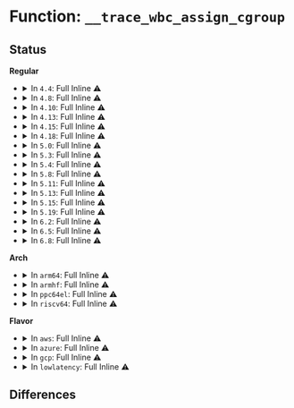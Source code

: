# Function: <code>__trace_wbc_assign_cgroup</code>

## Status
<b>Regular</b>
<ul>
<li>
<details>
<summary>In <code>4.4</code>: Full Inline ⚠️</summary>

**Collision:** Unique Static

**Inline:** Full

**Transformation:** False

**Instances:**

```
In fs/fs-writeback.c (ffffffff812385b6)
Location: include/trace/events/writeback.h:159
Inline: True
Inline callers:
  - fs/fs-writeback.c:perf_trace_writeback_write_inode_template
  - fs/fs-writeback.c:perf_trace_wbc_class
  - fs/fs-writeback.c:perf_trace_writeback_single_inode_template
  - fs/fs-writeback.c:trace_event_raw_event_writeback_write_inode_template
  - fs/fs-writeback.c:trace_event_raw_event_wbc_class
  - fs/fs-writeback.c:trace_event_raw_event_writeback_single_inode_template
```
</details>
</li>
<li>
<details>
<summary>In <code>4.8</code>: Full Inline ⚠️</summary>

**Collision:** Unique Static

**Inline:** Full

**Transformation:** False

**Instances:**

```
In fs/fs-writeback.c (ffffffff8126043e)
Location: include/trace/events/writeback.h:142
Inline: True
Inline callers:
  - fs/fs-writeback.c:perf_trace_writeback_single_inode_template
  - fs/fs-writeback.c:perf_trace_wbc_class
  - fs/fs-writeback.c:perf_trace_writeback_write_inode_template
  - fs/fs-writeback.c:trace_event_raw_event_writeback_single_inode_template
  - fs/fs-writeback.c:trace_event_raw_event_wbc_class
  - fs/fs-writeback.c:trace_event_raw_event_writeback_write_inode_template
```
</details>
</li>
<li>
<details>
<summary>In <code>4.10</code>: Full Inline ⚠️</summary>

**Collision:** Unique Static

**Inline:** Full

**Transformation:** False

**Instances:**

```
In fs/fs-writeback.c (ffffffff8127393c)
Location: include/trace/events/writeback.h:142
Inline: True
Inline callers:
  - fs/fs-writeback.c:perf_trace_writeback_single_inode_template
  - fs/fs-writeback.c:perf_trace_wbc_class
  - fs/fs-writeback.c:perf_trace_writeback_write_inode_template
  - fs/fs-writeback.c:trace_event_raw_event_writeback_single_inode_template
  - fs/fs-writeback.c:trace_event_raw_event_wbc_class
  - fs/fs-writeback.c:trace_event_raw_event_writeback_write_inode_template
```
</details>
</li>
<li>
<details>
<summary>In <code>4.13</code>: Full Inline ⚠️</summary>

**Collision:** Unique Static

**Inline:** Full

**Transformation:** False

**Instances:**

```
In fs/fs-writeback.c (ffffffff81280e5f)
Location: include/trace/events/writeback.h:142
Inline: True
Inline callers:
  - fs/fs-writeback.c:perf_trace_writeback_single_inode_template
  - fs/fs-writeback.c:perf_trace_wbc_class
  - fs/fs-writeback.c:perf_trace_writeback_write_inode_template
  - fs/fs-writeback.c:trace_event_raw_event_writeback_single_inode_template
  - fs/fs-writeback.c:trace_event_raw_event_wbc_class
  - fs/fs-writeback.c:trace_event_raw_event_writeback_write_inode_template
```
</details>
</li>
<li>
<details>
<summary>In <code>4.15</code>: Full Inline ⚠️</summary>

**Collision:** Unique Static

**Inline:** Full

**Transformation:** False

**Instances:**

```
In fs/fs-writeback.c (ffffffff812a3a36)
Location: include/trace/events/writeback.h:143
Inline: True
Inline callers:
  - fs/fs-writeback.c:perf_trace_writeback_single_inode_template
  - fs/fs-writeback.c:perf_trace_wbc_class
  - fs/fs-writeback.c:perf_trace_writeback_write_inode_template
  - fs/fs-writeback.c:trace_event_raw_event_writeback_single_inode_template
  - fs/fs-writeback.c:trace_event_raw_event_wbc_class
  - fs/fs-writeback.c:trace_event_raw_event_writeback_write_inode_template
```
</details>
</li>
<li>
<details>
<summary>In <code>4.18</code>: Full Inline ⚠️</summary>

**Collision:** Unique Static

**Inline:** Full

**Transformation:** False

**Instances:**

```
In fs/fs-writeback.c (ffffffff812ca5d7)
Location: include/trace/events/writeback.h:143
Inline: True
Inline callers:
  - fs/fs-writeback.c:perf_trace_writeback_single_inode_template
  - fs/fs-writeback.c:perf_trace_wbc_class
  - fs/fs-writeback.c:perf_trace_writeback_write_inode_template
  - fs/fs-writeback.c:trace_event_raw_event_writeback_single_inode_template
  - fs/fs-writeback.c:trace_event_raw_event_wbc_class
  - fs/fs-writeback.c:trace_event_raw_event_writeback_write_inode_template
```
</details>
</li>
<li>
<details>
<summary>In <code>5.0</code>: Full Inline ⚠️</summary>

**Collision:** Unique Static

**Inline:** Full

**Transformation:** False

**Instances:**

```
In fs/fs-writeback.c (ffffffff812df797)
Location: include/trace/events/writeback.h:143
Inline: True
Inline callers:
  - fs/fs-writeback.c:perf_trace_writeback_single_inode_template
  - fs/fs-writeback.c:perf_trace_wbc_class
  - fs/fs-writeback.c:perf_trace_writeback_write_inode_template
  - fs/fs-writeback.c:trace_event_raw_event_writeback_single_inode_template
  - fs/fs-writeback.c:trace_event_raw_event_wbc_class
  - fs/fs-writeback.c:trace_event_raw_event_writeback_write_inode_template
```
</details>
</li>
<li>
<details>
<summary>In <code>5.3</code>: Full Inline ⚠️</summary>

**Collision:** Unique Static

**Inline:** Full

**Transformation:** False

**Instances:**

```
In fs/fs-writeback.c (ffffffff812fde22)
Location: include/trace/events/writeback.h:157
Inline: True
Inline callers:
  - fs/fs-writeback.c:perf_trace_writeback_single_inode_template
  - fs/fs-writeback.c:perf_trace_wbc_class
  - fs/fs-writeback.c:perf_trace_writeback_write_inode_template
  - fs/fs-writeback.c:trace_event_raw_event_writeback_single_inode_template
  - fs/fs-writeback.c:trace_event_raw_event_wbc_class
  - fs/fs-writeback.c:trace_event_raw_event_writeback_write_inode_template
```
</details>
</li>
<li>
<details>
<summary>In <code>5.4</code>: Full Inline ⚠️</summary>

**Collision:** Unique Static

**Inline:** Full

**Transformation:** False

**Instances:**

```
In fs/fs-writeback.c (ffffffff81310464)
Location: include/trace/events/writeback.h:157
Inline: True
Inline callers:
  - fs/fs-writeback.c:perf_trace_writeback_single_inode_template
  - fs/fs-writeback.c:perf_trace_wbc_class
  - fs/fs-writeback.c:perf_trace_writeback_write_inode_template
  - fs/fs-writeback.c:perf_trace_inode_foreign_history
  - fs/fs-writeback.c:trace_event_raw_event_writeback_single_inode_template
  - fs/fs-writeback.c:trace_event_raw_event_wbc_class
  - fs/fs-writeback.c:trace_event_raw_event_writeback_write_inode_template
  - fs/fs-writeback.c:trace_event_raw_event_inode_foreign_history
```
</details>
</li>
<li>
<details>
<summary>In <code>5.8</code>: Full Inline ⚠️</summary>

**Collision:** Unique Static

**Inline:** Full

**Transformation:** False

**Instances:**

```
In fs/fs-writeback.c (ffffffff81349c9a)
Location: include/trace/events/writeback.h:156
Inline: True
Inline callers:
  - fs/fs-writeback.c:perf_trace_writeback_single_inode_template
  - fs/fs-writeback.c:perf_trace_wbc_class
  - fs/fs-writeback.c:perf_trace_writeback_write_inode_template
  - fs/fs-writeback.c:perf_trace_inode_foreign_history
  - fs/fs-writeback.c:trace_event_raw_event_writeback_single_inode_template
  - fs/fs-writeback.c:trace_event_raw_event_wbc_class
  - fs/fs-writeback.c:trace_event_raw_event_writeback_write_inode_template
  - fs/fs-writeback.c:trace_event_raw_event_inode_foreign_history
```
</details>
</li>
<li>
<details>
<summary>In <code>5.11</code>: Full Inline ⚠️</summary>

**Collision:** Unique Static

**Inline:** Full

**Transformation:** False

**Instances:**

```
In fs/fs-writeback.c (ffffffff81356b9a)
Location: include/trace/events/writeback.h:155
Inline: True
Inline callers:
  - fs/fs-writeback.c:perf_trace_writeback_single_inode_template
  - fs/fs-writeback.c:perf_trace_wbc_class
  - fs/fs-writeback.c:perf_trace_writeback_write_inode_template
  - fs/fs-writeback.c:perf_trace_inode_foreign_history
  - fs/fs-writeback.c:trace_event_raw_event_writeback_single_inode_template
  - fs/fs-writeback.c:trace_event_raw_event_wbc_class
  - fs/fs-writeback.c:trace_event_raw_event_writeback_write_inode_template
  - fs/fs-writeback.c:trace_event_raw_event_inode_foreign_history
```
</details>
</li>
<li>
<details>
<summary>In <code>5.13</code>: Full Inline ⚠️</summary>

**Collision:** Unique Static

**Inline:** Full

**Transformation:** False

**Instances:**

```
In fs/fs-writeback.c (ffffffff8135d5ca)
Location: include/trace/events/writeback.h:155
Inline: True
Inline callers:
  - fs/fs-writeback.c:perf_trace_writeback_single_inode_template
  - fs/fs-writeback.c:perf_trace_wbc_class
  - fs/fs-writeback.c:perf_trace_writeback_write_inode_template
  - fs/fs-writeback.c:perf_trace_inode_foreign_history
  - fs/fs-writeback.c:trace_event_raw_event_writeback_single_inode_template
  - fs/fs-writeback.c:trace_event_raw_event_wbc_class
  - fs/fs-writeback.c:trace_event_raw_event_writeback_write_inode_template
  - fs/fs-writeback.c:trace_event_raw_event_inode_foreign_history
```
</details>
</li>
<li>
<details>
<summary>In <code>5.15</code>: Full Inline ⚠️</summary>

**Collision:** Unique Static

**Inline:** Full

**Transformation:** False

**Instances:**

```
In fs/fs-writeback.c (ffffffff813ab9ad)
Location: include/trace/events/writeback.h:156
Inline: True
Inline callers:
  - fs/fs-writeback.c:perf_trace_writeback_single_inode_template
  - fs/fs-writeback.c:perf_trace_wbc_class
  - fs/fs-writeback.c:perf_trace_writeback_write_inode_template
  - fs/fs-writeback.c:perf_trace_inode_foreign_history
  - fs/fs-writeback.c:trace_event_raw_event_writeback_single_inode_template
  - fs/fs-writeback.c:trace_event_raw_event_wbc_class
  - fs/fs-writeback.c:trace_event_raw_event_writeback_write_inode_template
  - fs/fs-writeback.c:trace_event_raw_event_inode_foreign_history
```
</details>
</li>
<li>
<details>
<summary>In <code>5.19</code>: Full Inline ⚠️</summary>

**Collision:** Unique Static

**Inline:** Full

**Transformation:** False

**Instances:**

```
In fs/fs-writeback.c (ffffffff8142f113)
Location: include/trace/events/writeback.h:156
Inline: True
Inline callers:
  - fs/fs-writeback.c:perf_trace_writeback_single_inode_template
  - fs/fs-writeback.c:perf_trace_wbc_class
  - fs/fs-writeback.c:perf_trace_writeback_write_inode_template
  - fs/fs-writeback.c:perf_trace_inode_foreign_history
  - fs/fs-writeback.c:trace_event_raw_event_writeback_single_inode_template
  - fs/fs-writeback.c:trace_event_raw_event_wbc_class
  - fs/fs-writeback.c:trace_event_raw_event_writeback_write_inode_template
  - fs/fs-writeback.c:trace_event_raw_event_inode_foreign_history
```
</details>
</li>
<li>
<details>
<summary>In <code>6.2</code>: Full Inline ⚠️</summary>

**Collision:** Unique Static

**Inline:** Full

**Transformation:** False

**Instances:**

```
In fs/fs-writeback.c (ffffffff814bcb50)
Location: include/trace/events/writeback.h:156
Inline: True
Inline callers:
  - fs/fs-writeback.c:perf_trace_writeback_single_inode_template
  - fs/fs-writeback.c:perf_trace_wbc_class
  - fs/fs-writeback.c:perf_trace_writeback_write_inode_template
  - fs/fs-writeback.c:perf_trace_inode_foreign_history
  - fs/fs-writeback.c:trace_event_raw_event_writeback_single_inode_template
  - fs/fs-writeback.c:trace_event_raw_event_wbc_class
  - fs/fs-writeback.c:trace_event_raw_event_writeback_write_inode_template
  - fs/fs-writeback.c:trace_event_raw_event_inode_foreign_history
```
</details>
</li>
<li>
<details>
<summary>In <code>6.5</code>: Full Inline ⚠️</summary>

**Collision:** Unique Static

**Inline:** Full

**Transformation:** False

**Instances:**

```
In fs/fs-writeback.c (ffffffff814f1c6d)
Location: include/trace/events/writeback.h:156
Inline: True
Inline callers:
  - fs/fs-writeback.c:perf_trace_writeback_single_inode_template
  - fs/fs-writeback.c:perf_trace_wbc_class
  - fs/fs-writeback.c:perf_trace_writeback_write_inode_template
  - fs/fs-writeback.c:perf_trace_inode_foreign_history
  - fs/fs-writeback.c:trace_event_raw_event_writeback_single_inode_template
  - fs/fs-writeback.c:trace_event_raw_event_wbc_class
  - fs/fs-writeback.c:trace_event_raw_event_writeback_write_inode_template
  - fs/fs-writeback.c:trace_event_raw_event_inode_foreign_history
```
</details>
</li>
<li>
<details>
<summary>In <code>6.8</code>: Full Inline ⚠️</summary>

**Collision:** Unique Static

**Inline:** Full

**Transformation:** False

**Instances:**

```
In fs/fs-writeback.c (ffffffff8152637d)
Location: include/trace/events/writeback.h:156
Inline: True
Inline callers:
  - fs/fs-writeback.c:perf_trace_writeback_single_inode_template
  - fs/fs-writeback.c:perf_trace_wbc_class
  - fs/fs-writeback.c:perf_trace_writeback_write_inode_template
  - fs/fs-writeback.c:perf_trace_inode_foreign_history
  - fs/fs-writeback.c:trace_event_raw_event_writeback_single_inode_template
  - fs/fs-writeback.c:trace_event_raw_event_wbc_class
  - fs/fs-writeback.c:trace_event_raw_event_writeback_write_inode_template
  - fs/fs-writeback.c:trace_event_raw_event_inode_foreign_history
```
</details>
</li>
</ul>
<b>Arch</b>
<ul>
<li>
<details>
<summary>In <code>arm64</code>: Full Inline ⚠️</summary>

**Collision:** Unique Static

**Inline:** Full

**Transformation:** False

**Instances:**

```
In fs/fs-writeback.c (ffff8000103c683c)
Location: include/trace/events/writeback.h:157
Inline: True
Inline callers:
  - fs/fs-writeback.c:perf_trace_writeback_single_inode_template
  - fs/fs-writeback.c:perf_trace_wbc_class
  - fs/fs-writeback.c:perf_trace_writeback_write_inode_template
  - fs/fs-writeback.c:perf_trace_inode_foreign_history
  - fs/fs-writeback.c:trace_event_raw_event_writeback_single_inode_template
  - fs/fs-writeback.c:trace_event_raw_event_wbc_class
  - fs/fs-writeback.c:trace_event_raw_event_writeback_write_inode_template
  - fs/fs-writeback.c:trace_event_raw_event_inode_foreign_history
```
</details>
</li>
<li>
<details>
<summary>In <code>armhf</code>: Full Inline ⚠️</summary>

**Collision:** Unique Static

**Inline:** Full

**Transformation:** False

**Instances:**

```
In fs/fs-writeback.c (c05a2384)
Location: include/trace/events/writeback.h:157
Inline: True
Inline callers:
  - fs/fs-writeback.c:perf_trace_writeback_single_inode_template
  - fs/fs-writeback.c:perf_trace_wbc_class
  - fs/fs-writeback.c:perf_trace_writeback_write_inode_template
  - fs/fs-writeback.c:perf_trace_inode_foreign_history
  - fs/fs-writeback.c:trace_event_raw_event_writeback_single_inode_template
  - fs/fs-writeback.c:trace_event_raw_event_wbc_class
  - fs/fs-writeback.c:trace_event_raw_event_writeback_write_inode_template
  - fs/fs-writeback.c:trace_event_raw_event_inode_foreign_history
```
</details>
</li>
<li>
<details>
<summary>In <code>ppc64el</code>: Full Inline ⚠️</summary>

**Collision:** Unique Static

**Inline:** Full

**Transformation:** False

**Instances:**

```
In fs/fs-writeback.c (c0000000004c6058)
Location: include/trace/events/writeback.h:157
Inline: True
Inline callers:
  - fs/fs-writeback.c:perf_trace_writeback_single_inode_template
  - fs/fs-writeback.c:perf_trace_wbc_class
  - fs/fs-writeback.c:perf_trace_writeback_write_inode_template
  - fs/fs-writeback.c:perf_trace_inode_foreign_history
  - fs/fs-writeback.c:trace_event_raw_event_writeback_single_inode_template
  - fs/fs-writeback.c:trace_event_raw_event_wbc_class
  - fs/fs-writeback.c:trace_event_raw_event_writeback_write_inode_template
  - fs/fs-writeback.c:trace_event_raw_event_inode_foreign_history
```
</details>
</li>
<li>
<details>
<summary>In <code>riscv64</code>: Full Inline ⚠️</summary>

**Collision:** Unique Static

**Inline:** Full

**Transformation:** False

**Instances:**

```
In fs/fs-writeback.c (ffffffe00028493e)
Location: include/trace/events/writeback.h:157
Inline: True
Inline callers:
  - fs/fs-writeback.c:perf_trace_writeback_single_inode_template
  - fs/fs-writeback.c:perf_trace_wbc_class
  - fs/fs-writeback.c:perf_trace_writeback_write_inode_template
  - fs/fs-writeback.c:perf_trace_inode_foreign_history
  - fs/fs-writeback.c:trace_event_raw_event_writeback_single_inode_template
  - fs/fs-writeback.c:trace_event_raw_event_wbc_class
  - fs/fs-writeback.c:trace_event_raw_event_writeback_write_inode_template
  - fs/fs-writeback.c:trace_event_raw_event_inode_foreign_history
```
</details>
</li>
</ul>
<b>Flavor</b>
<ul>
<li>
<details>
<summary>In <code>aws</code>: Full Inline ⚠️</summary>

**Collision:** Unique Static

**Inline:** Full

**Transformation:** False

**Instances:**

```
In fs/fs-writeback.c (ffffffff81308a44)
Location: include/trace/events/writeback.h:157
Inline: True
Inline callers:
  - fs/fs-writeback.c:perf_trace_writeback_single_inode_template
  - fs/fs-writeback.c:perf_trace_wbc_class
  - fs/fs-writeback.c:perf_trace_writeback_write_inode_template
  - fs/fs-writeback.c:perf_trace_inode_foreign_history
  - fs/fs-writeback.c:trace_event_raw_event_writeback_single_inode_template
  - fs/fs-writeback.c:trace_event_raw_event_wbc_class
  - fs/fs-writeback.c:trace_event_raw_event_writeback_write_inode_template
  - fs/fs-writeback.c:trace_event_raw_event_inode_foreign_history
```
</details>
</li>
<li>
<details>
<summary>In <code>azure</code>: Full Inline ⚠️</summary>

**Collision:** Unique Static

**Inline:** Full

**Transformation:** False

**Instances:**

```
In fs/fs-writeback.c (ffffffff812f9664)
Location: include/trace/events/writeback.h:157
Inline: True
Inline callers:
  - fs/fs-writeback.c:perf_trace_writeback_single_inode_template
  - fs/fs-writeback.c:perf_trace_wbc_class
  - fs/fs-writeback.c:perf_trace_writeback_write_inode_template
  - fs/fs-writeback.c:perf_trace_inode_foreign_history
  - fs/fs-writeback.c:trace_event_raw_event_writeback_single_inode_template
  - fs/fs-writeback.c:trace_event_raw_event_wbc_class
  - fs/fs-writeback.c:trace_event_raw_event_writeback_write_inode_template
  - fs/fs-writeback.c:trace_event_raw_event_inode_foreign_history
```
</details>
</li>
<li>
<details>
<summary>In <code>gcp</code>: Full Inline ⚠️</summary>

**Collision:** Unique Static

**Inline:** Full

**Transformation:** False

**Instances:**

```
In fs/fs-writeback.c (ffffffff81306834)
Location: include/trace/events/writeback.h:157
Inline: True
Inline callers:
  - fs/fs-writeback.c:perf_trace_writeback_single_inode_template
  - fs/fs-writeback.c:perf_trace_wbc_class
  - fs/fs-writeback.c:perf_trace_writeback_write_inode_template
  - fs/fs-writeback.c:perf_trace_inode_foreign_history
  - fs/fs-writeback.c:trace_event_raw_event_writeback_single_inode_template
  - fs/fs-writeback.c:trace_event_raw_event_wbc_class
  - fs/fs-writeback.c:trace_event_raw_event_writeback_write_inode_template
  - fs/fs-writeback.c:trace_event_raw_event_inode_foreign_history
```
</details>
</li>
<li>
<details>
<summary>In <code>lowlatency</code>: Full Inline ⚠️</summary>

**Collision:** Unique Static

**Inline:** Full

**Transformation:** False

**Instances:**

```
In fs/fs-writeback.c (ffffffff81317d84)
Location: include/trace/events/writeback.h:157
Inline: True
Inline callers:
  - fs/fs-writeback.c:perf_trace_writeback_single_inode_template
  - fs/fs-writeback.c:perf_trace_wbc_class
  - fs/fs-writeback.c:perf_trace_writeback_write_inode_template
  - fs/fs-writeback.c:perf_trace_inode_foreign_history
  - fs/fs-writeback.c:trace_event_raw_event_writeback_single_inode_template
  - fs/fs-writeback.c:trace_event_raw_event_wbc_class
  - fs/fs-writeback.c:trace_event_raw_event_writeback_write_inode_template
  - fs/fs-writeback.c:trace_event_raw_event_inode_foreign_history
```
</details>
</li>
</ul>

## Differences
